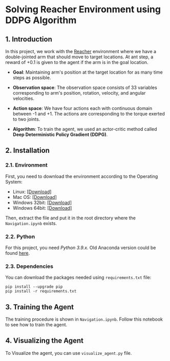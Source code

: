 # Solving Reacher Environment using DDPG Algorithm


## 1. Introduction
In this project, we work with the 
[Reacher](https://github.com/Unity-Technologies/ml-agents/blob/master/docs/Learning-Environment-Examples.md#reacher)
environment where we have a double-jointed arm that should move to target locations. 
At ant step, a reward of +0.1 is given to the agent if the arm is in the goal 
location. 

* __Goal__: Maintaining arm's position at the target location for as many time 
steps as possible.

* __Observation space__: The observation space consists of 33 variables 
corresponding to arm's position, rotation, velocity, and angular velocities. 

* __Action space__: We have four actions each with continuous domain between -1 and
+1. The actions are corresponding to the torque exerted to two joints.

* __Algorithm__: To train the agent, we used an actor-critic method called 
__Deep Deterministic Policy Gradient (DDPG)__. 



## 2. Installation

### 2.1. Environment
First, you need to download the environment according to the Operating System:
* Linux: [[Download]](https://s3-us-west-1.amazonaws.com/udacity-drlnd/P2/Reacher/one_agent/Reacher_Linux.zip)
* Mac OS: [[Download]](https://s3-us-west-1.amazonaws.com/udacity-drlnd/P2/Reacher/one_agent/Reacher.app.zip)
* Windows 32bit: [[Download]](https://s3-us-west-1.amazonaws.com/udacity-drlnd/P2/Reacher/one_agent/Reacher_Windows_x86.zip)
* Windows 64bit: [[Download]](https://s3-us-west-1.amazonaws.com/udacity-drlnd/P2/Reacher/one_agent/Reacher_Windows_x86_64.zip)

Then, extract the file and put it in the root directory where 
the `Navigation.ipynb` exists. 


### 2.2. Python
For this project, you need _Python 3.9.x._ Old Anaconda version could be found 
[here](https://repo.anaconda.com/archive/).


### 2.3. Dependencies
You can download the packages needed using `requirements.txt` file:

```
pip install --upgrade pip
pip install -r requirements.txt
```


## 3. Training the Agent

The training procedure is shown in `Navigation.ipynb`. Follow this notebook to 
see how to train the agent.


## 4. Visualizing the Agent
To Visualize the agent, you can use `visualize_agent.py` file.